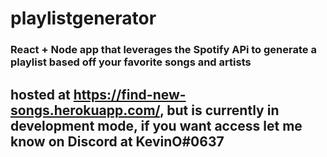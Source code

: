 # playlistgenerator

### React + Node app that leverages the Spotify APi to generate a playlist based off your favorite songs and artists

## hosted at https://find-new-songs.herokuapp.com/, but is currently in development mode, if you want access let me know on Discord at KevinO#0637
